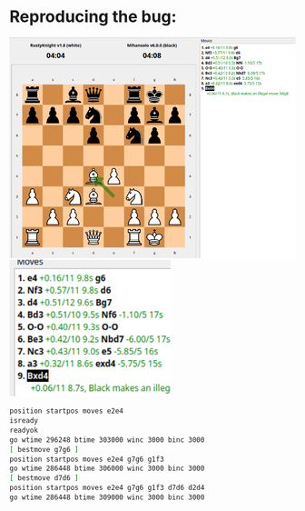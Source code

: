 # Reproducing the bug: 

![alt text](image-5.png)
![alt text](image-6.png)
```bash
position startpos moves e2e4
isready
readyok
go wtime 296248 btime 303000 winc 3000 binc 3000
[ bestmove g7g6 ]
position startpos moves e2e4 g7g6 g1f3
go wtime 286448 btime 306000 winc 3000 binc 3000
[ bestmove d7d6 ]
position startpos moves e2e4 g7g6 g1f3 d7d6 d2d4
go wtime 286448 btime 309000 winc 3000 binc 3000

